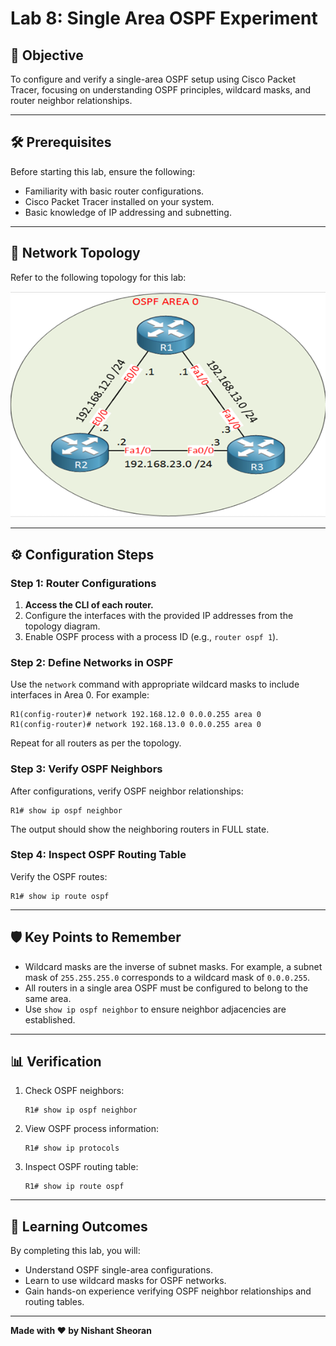 # Lab 8: Single Area OSPF Experiment 

## 📝 Objective
To configure and verify a single-area OSPF setup using Cisco Packet Tracer, focusing on understanding OSPF principles, wildcard masks, and router neighbor relationships.

---

## 🛠️ Prerequisites

Before starting this lab, ensure the following:

- Familiarity with basic router configurations.
- Cisco Packet Tracer installed on your system.
- Basic knowledge of IP addressing and subnetting.

---

## 🔗 Network Topology

Refer to the following topology for this lab:

![Single Area OSPF Topology](OSPF_nd.png)

---

## ⚙️ Configuration Steps

### Step 1: Router Configurations
1. **Access the CLI of each router.**
2. Configure the interfaces with the provided IP addresses from the topology diagram.
3. Enable OSPF process with a process ID (e.g., `router ospf 1`).

### Step 2: Define Networks in OSPF
Use the `network` command with appropriate wildcard masks to include interfaces in Area 0. For example:

```plaintext
R1(config-router)# network 192.168.12.0 0.0.0.255 area 0
R1(config-router)# network 192.168.13.0 0.0.0.255 area 0
```

Repeat for all routers as per the topology.

### Step 3: Verify OSPF Neighbors
After configurations, verify OSPF neighbor relationships:

```plaintext
R1# show ip ospf neighbor
```

The output should show the neighboring routers in FULL state.

### Step 4: Inspect OSPF Routing Table
Verify the OSPF routes:

```plaintext
R1# show ip route ospf
```

---

## 🛡️ Key Points to Remember

- Wildcard masks are the inverse of subnet masks. For example, a subnet mask of `255.255.255.0` corresponds to a wildcard mask of `0.0.0.255`.
- All routers in a single area OSPF must be configured to belong to the same area.
- Use `show ip ospf neighbor` to ensure neighbor adjacencies are established.

---

## 📊 Verification

1. Check OSPF neighbors:
   ```plaintext
   R1# show ip ospf neighbor
   ```
2. View OSPF process information:
   ```plaintext
   R1# show ip protocols
   ```
3. Inspect OSPF routing table:
   ```plaintext
   R1# show ip route ospf
   ```

---

## 🌟 Learning Outcomes

By completing this lab, you will:

- Understand OSPF single-area configurations.
- Learn to use wildcard masks for OSPF networks.
- Gain hands-on experience verifying OSPF neighbor relationships and routing tables.

---

**Made with ❤️ by Nishant Sheoran**
